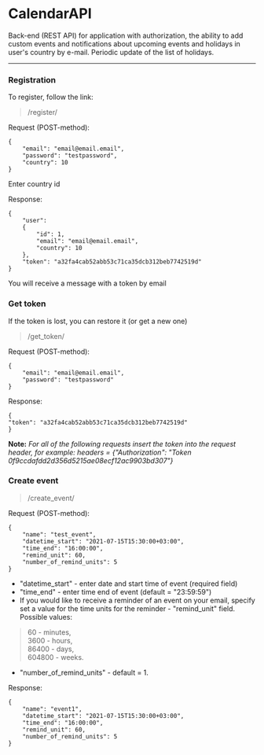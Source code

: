 # CalendarAPI

Back-end (REST API) for application with authorization, the ability to add custom events and notifications about upcoming events and holidays in user's country by e-mail.
Periodic update of the list of holidays.

____

### Registration

To register, follow the link:
> /register/

Request (POST-method):
```
{
    "email": "email@email.email",
    "password": "testpassword",
    "country": 10
}
```
Enter country id

Response:
```
{
    "user": 
    {
        "id": 1,
        "email": "email@email.email",
        "country": 10
    },
    "token": "a32fa4cab52abb53c71ca35dcb312beb7742519d"
}
```
You will receive a message with a token by email


### Get token

If the token is lost, you can restore it (or get a new one)
> /get_token/

Request (POST-method):
```
{
    "email": "email@email.email",
    "password": "testpassword"
}
```

Response:
```
{
"token": "a32fa4cab52abb53c71ca35dcb312beb7742519d"
}
```


**Note:**
*For all of the following requests insert the token into the request header, for example:*
*headers = {"Authorization": "Token 0f9ccdafdd2d356d5215ae08ecf12ac9903bd307"}*


### Create event

> /create_event/

Request (POST-method):
```
{
    "name": "test_event",
    "datetime_start": "2021-07-15T15:30:00+03:00",
    "time_end": "16:00:00",
    "remind_unit": 60,
    "number_of_remind_units": 5
}
```

- "datetime_start" - enter date and start time of event (required field)  
- "time_end" - enter time end of event (default = "23:59:59")  
- If you would like to receive a reminder of an event on your email, specify set a value for the time units for the reminder -  "remind_unit" field.
Possible values:  
> 60 - minutes,  
> 3600 - hours,  
> 86400 - days,  
> 604800 - weeks.  

- "number_of_remind_units" - default = 1.

Response:
```
{
    "name": "event1",
    "datetime_start": "2021-07-15T15:30:00+03:00",
    "time_end": "16:00:00",
    "remind_unit": 60,
    "number_of_remind_units": 5
}
```